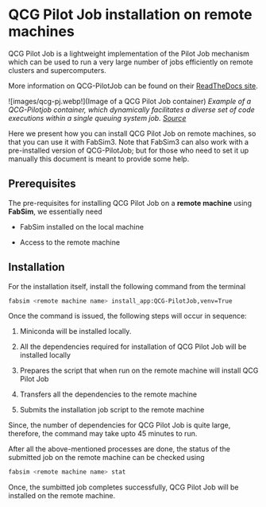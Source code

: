 # QCG Pilot Job installation on remote machines

QCG Pilot Job is a lightweight implementation of the Pilot Job mechanism which
can be used to run a very large number of jobs efficiently on remote clusters and supercomputers.

More information on QCG-PilotJob can be found on their [ReadTheDocs site](https://qcg-pilotjob.readthedocs.io/en/develop/).

![images/qcg-pj.webp!](Image of a QCG Pilot Job container)
*Example of a QCG-Pilotjob container, which dynamically facilitates a diverse set of code executions within a single queuing system job. [Source](https://link.springer.com/chapter/10.1007/978-3-030-77977-1_39)*

Here we present how you can install QCG Pilot Job on remote machines, so that you can use it with FabSim3. Note that FabSim3 can also work with a pre-installed version of QCG-PilotJob; but for those who need to set it up manually this document is meant to provide some help.

## Prerequisites

The pre-requisites for installing QCG Pilot Job on a **remote machine** using **FabSim**, we essentially need

- FabSim installed on the local machine

- Access to the remote machine

## Installation

For the installation itself, install the following command from the terminal

```sh
fabsim <remote machine name> install_app:QCG-PilotJob,venv=True
```

Once the command is issued, the following steps will occur in sequence:

1. Miniconda will be installed locally.

2. All the dependencies required for installation of QCG Pilot Job will be installed locally

3. Prepares the script that when run on the remote machine will install QCG Pilot Job

4. Transfers all the dependencies to the remote machine

5. Submits the installation job script to the remote machine

Since, the number of dependencies for QCG Pilot Job is quite large, therefore, the command may take upto 45 minutes to run.

After all the above-mentioned processes are done, the status of the submitted job on the remote machine can be checked using

```sh
fabsim <remote machine name> stat
```

Once, the sumbitted job completes successfully, QCG Pilot Job will be installed on the remote machine.
